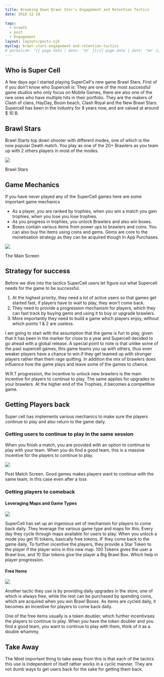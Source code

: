 ```yaml
---
title: Breaking Down Brawl Star's Engagement and Retention Tactics
date: 2018-12-18
 
tags: 
  - Growth 
  - post
  - Engagement 
layout: layouts/posts.njk
myslug: brawl-stars-engagement-and-retention-tactics
# permalink: "{{ page.date | date: '%Y' }}/{{ page.date | date: '%m' }}/{{ page.date | date: '%d' }}/{{ myslug | slug }}/index.html"
---
```


## Who is Super Cell

A few days ago I started playing SuperCell's new game Brawl Stars. First of if you don't know who Supercell is: They are one of the most successful game studios who only focus on Mobile Games, there are also one of the rare ones who have multiple hits in their portfolio. They are the makers of Clash of clans, HayDay, Boom beach, Clash Royal and the New Brawl Stars. Supercell has been in the industry for 8 years now, and are valued at around $ 10 B. 

## Brawl Stars

Brawl Starts top down shooter with different modes, one of which is the now popular Death match. You play as one of the 20+ Brawlers as you team up with 2 others players in most of the modes. 

![]({{site.url}}/assets/fullsizeoutput_547d.jpeg)

Brawl Stars

## Game Mechanics

If you have never played any of the SuperCell games here are some important game mechanics 

- As a player, you are ranked by trophies, when you win a match you gain trophies, when you lose you lose trophies.
- As you progress in trophies, you unlock Brawlers and also win boxes.
- Boxes contain various items from power ups to brawlers and coins. You can also buy the items using coins and gems. Gems are core to the monetisation strategy as they can be acquired though In App Purchases.

![]({{site.url}}/assets/fullsizeoutput_547c.jpeg)

The Main Screen

## Strategy for success

Before we dive into the tactics SuperCell users let figure out what Supercell needs for the game to be successful. 

1. At the highest priority, they need a lot of active users so that games get started fast, if players have to wait to play, they won't come back.
2. They need to provide a progression mechanism for players, which they can fast track by buying gems and using it to buy or upgrade brawlers.
3. More importantly they need to build a game which players enjoy, without which points 1 & 2 are useless.

I am going to start with the assumption that the game is fun to play, given that it has been in the marker for close to a year and Supercell decided to go ahead with a global release. A special point to note is that unlike some of the past supercell games, this game teams you up with others, thus even weaker players have a chance to win if they get teamed up with stronger players rather than them rage quitting. In addition the mix of brawlers does influence how the game plays and leave some of the games to chance. 

W.R.T progression, the incentive to unlock new brawlers is the main incentive for players to continue to play. The same applies for upgrades to your brawlers. At the higher end of the Trophies, it becomes a competitive game. 

## Getting Players back

Super cell has implements various mechanics to make sure the players continue to play and also return to the game daily. 

### Getting users to continue to play in the same session

When you finish a match, you are provided with an option to continue to play with your team. When you do find a good team, this is a massive incentive for the players to continue to play.

![]({{site.url}}/assets/fullsizeoutput_5475.jpeg)

Post Match Screen. Good games makes players want to continue with the same team, in this case even after a loss

### Getting players to comeback

#### Leveraging Maps and Game Types

![]({{site.url}}/assets/fullsizeoutput_5478.jpeg)

SuperCell has set up an ingenious set of mechanism for players to come back daily. They leverage the various game type and maps for this. Every day they cycle through maps available for users to play. When you unlock a mode you get 10 tokens, basically free tokens, IF they come back to the game daily. To further incentive the players, they provide a Star Token to the player if the player wins in this new map. 100 Tokens gives the user a Brawl box, and 10 Star tokens give the player a Big Brawl Box. Which help in player progression.

#### Free Items

![]({{site.url}}/assets/fullsizeoutput_547e.jpeg)

Another tactic they use is by providing daily upgrades in the store, one of which is always free, while the rest can be purchased by spending coins, which are acquired when you win Brawl Boxes. As items are cycled daily, it becomes an incentive for players to come back daily. 

One of the free items usually is a token doubler, which further incentivises the players to continue to play. When you have the token doubler and you find a good team, you want to continue to play with them, think of it as a double whammy.

## Take Away

The Most important thing to take away from this is that each of the tactics this use is independent of itself rather works in a cyclic manner. They are not dumb ways to get users back for the sake for getting them back.
